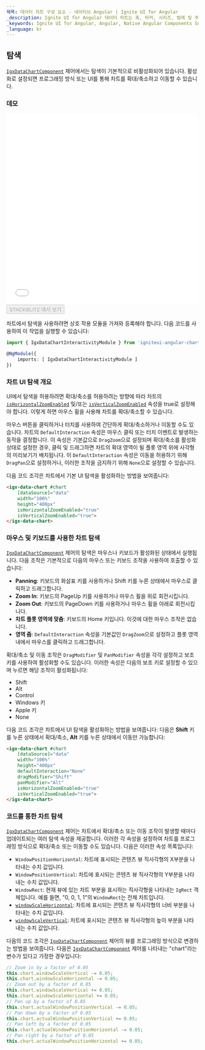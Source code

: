 ```yaml
---
제목: 데이터 차트 구성 요소 - 네이티브 Angular | Ignite UI for Angular
_description: Ignite UI for Angular 데이터 차트는 축, 마커, 시리즈, 범례 및 주석 레이어의 모듈 식 디자인을 제공하는 차트 구성 요소입니다. 이 차트를 사용하면 동일한 차트 영역에 이러한 시각적 요소의 인스턴스를 여러 개 만들어 복합 차트 뷰를 만들 수 있습니다.
_keywords: Ignite UI for Angular, Angular, Native Angular Components Suite, Native Angular Controls, Native Angular Components, Native Angular Components Library, Angular Chart, Angular Chart Control, Angular Chart Example, Angular Chart Component, Angular Data Chart
_language: kr
---
```


## 탐색

[`IgxDataChartComponent`]({environment:dvApiBaseUrl}/products/ignite-ui-angular/api/docs/typescript/latest/classes/igxdatachartcomponent.html) 제어에서는 탐색이 기본적으로 비활성화되어 있습니다. 활성화로 설정되면 프로그래밍 방식 또는 UI를 통해 차트를 확대/축소하고 이동할 수 있습니다.

### 데모

<div class="sample-container loading" style="height: 500px">
    <iframe id="data-chart-navigation-iframe" src='{environment:dvDemosBaseUrl}/charts/data-chart-navigation' width="100%" height="100%" seamless frameBorder="0" onload="onXPlatSampleIframeContentLoaded(this);"></iframe>
</div>
<div>
    <button data-localize="stackblitz" disabled class="stackblitz-btn" data-iframe-id="data-chart-navigation-iframe" data-demos-base-url="{environment:dvDemosBaseUrl}">STACKBLITZ 에서 보기
    </button>
</div>

<div class="divider--half"></div>

차트에서 탐색을 사용하려면 상호 작용 모듈을 가져와 등록해야 합니다. 다음 코드를 사용하여 이 작업을 실행할 수 있습니다:

```ts
import { IgxDataChartInteractivityModule } from 'igniteui-angular-charts';

@NgModule({
    imports: [ IgxDataChartInteractivityModule ]
})
```

### 차트 UI 탐색 개요

UI에서 탐색을 허용하려면 확대/축소를 허용하려는 방향에 따라 차트의 [`isHorizontalZoomEnabled`]({environment:dvApiBaseUrl}/products/ignite-ui-angular/api/docs/typescript/latest/classes/igxdatachartcomponent.html#ishorizontalzoomenabled) 및/또는 [`isVerticalZoomEnabled`]({environment:dvApiBaseUrl}/products/ignite-ui-angular/api/docs/typescript/latest/classes/igxdatachartcomponent.html#isverticalzoomenabled) 속성을 true로 설정해야 합니다. 이렇게 하면 마우스 휠을 사용해 차트를 확대/축소할 수 있습니다.

마우스 버튼을 클릭하거나 터치를 사용하여 간단하게 확대/축소하거나 이동할 수도 있습니다. 차트의 `DefaultInteraction` 속성은 마우스 클릭 또는 터치 이벤트로 발생하는 동작을 결정합니다. 이 속성은 기본값으로 `DragZoom`으로 설정되며 확대/축소를 활성화 상태로 설정한 경우, 클릭 및 드래그하면 차트의 확대 영역이 될 플롯 영역 위에 사각형의 미리보기가 배치됩니다. 이 `DefaultInteraction` 속성은 이동을 허용하기 위해 `DragPan`으로 설정하거나, 이러한 조작을 금지하기 위해 `None`으로 설정할 수 있습니다.

다음 코드 조각은 차트에서 기본 UI 탐색을 활성화하는 방법을 보여줍니다:

```html
<igx-data-chart #chart
    [dataSource]="data"
    width="100%"
    height="400px"
    isHorizontalZoomEnabled="true"
    isVerticalZoomEnabled="true">
</igx-data-chart>
```

### 마우스 및 키보드를 사용한 차트 탐색

[`IgxDataChartComponent`]({environment:dvApiBaseUrl}/products/ignite-ui-angular/api/docs/typescript/latest/classes/igxdatachartcomponent.html) 제어의 탐색은 마우스나 키보드가 활성화된 상태에서 실행됩니다. 다음 조작은 기본적으로 다음의 마우스 또는 키보드 조작을 사용하여 호출할 수 있습니다:

-   **Panning**: 키보드의 화살표 키를 사용하거나 Shift 키를 누른 상태에서 마우스로 클릭하고 드래그합니다.
-   **Zoom In**: 키보드의 PageUp 키를 사용하거나 마우스 휠을 위로 회전시킵니다.
-   **Zoom Out**: 키보드의 PageDown 키를 사용하거나 마우스 휠을 아래로 회전시킵니다.
-   **차트 플롯 영역에 맞춤**: 키보드의 Home 키입니다. 이것에 대한 마우스 조작은 없습니다.
-   **영역 줌**: `DefaultInteraction` 속성을 기본값인 `DragZoom`으로 설정하고 플롯 영역 내에서 마우스를 클릭하고 드래그합니다.

확대/축소 및 이동 조작은 `DragModifier` 및 `PanModifier` 속성을 각각 설정하고 보조 키를 사용하여 활성화할 수도 있습니다. 이러한 속성은 다음의 보조 키로 설정할 수 있으며 누르면 해당 조작이 활성화됩니다:

-   Shift
-   Alt
-   Control
-   Windows 키
-   Apple 키
-   None

다음 코드 조각은 차트에서 UI 탐색을 활성화하는 방법을 보여줍니다: 다음은 **Shift** 키를 누른 상태에서 확대/축소, **Alt** 키를 누른 상태에서 이동만 가능합니다:

```html
<igx-data-chart #chart
    [dataSource]="data"
    width="100%"
    height="400px"
    defaultInteraction="None"
    dragModifier="Shift"
    panModifier="Alt"
    isHorizontalZoomEnabled="true"
    isVerticalZoomEnabled="true">
</igx-data-chart>
```

<!-- ### Chart Navigation with Overview Plus Detail Pane

In the `XamDataChart` control, there is an overlaid control that allows navigation. This control supports a preview of most supported series types as well as all navigation methods described above. This overlay is the overview plus detail pane, and it can be enabled by setting the `overviewPlusDetailPaneVisibility` property.

The following is a summary of the operations a user can carry out with the overview plus detail pane:

- `Zoom a chart incrementally`: Use the mouse wheel or the zoom in/out buttons of the overview plus detail pane.
- `Zoom a chart to a specific level`: Use the zoom slider of the overview plus detail pane.
- `Reset a chart to 100% zoom level`: Use the zoom reset button of the overview plus detail pane.
- `Pan chart in all directions`: Click and drag the window rectangle inside of the preview plot area on the overview plus detail pane.
- `Pan to a specific region of the chart`: Clicking outside of the window rectangle inside of the preview area will move the window rectangle to that area.
- `Change mouse drag interaction in the chart`: Use the cursor button on the overview plus detail pane. This will switch between panning and drag zooming with the mouse.

The following code snippet demonstrates how to enable the overview plus detail pane:

```html
// TODO
```

```tsx
<IgrDataChart dataSource={this.data}
    width="100%"
    height="400px"
    overviewPlusDetailPaneVisibility="Visible">
</IgrDataChart>
``` -->

### 코드를 통한 차트 탐색

[`IgxDataChartComponent`]({environment:dvApiBaseUrl}/products/ignite-ui-angular/api/docs/typescript/latest/classes/igxdatachartcomponent.html) 제어는 차트에서 확대/축소 또는 이동 조작이 발생할 때마다 업데이트되는 여러 탐색 속성을 제공합니다. 이러한 각 속성을 설정하여 차트를 프로그래밍 방식으로 확대/축소 또는 이동할 수도 있습니다. 다음은 이러한 속성 목록입니다:

-   `WindowPositionHorizontal`: 차트에 표시되는 콘텐츠 뷰 직사각형의 X부분을 나타내는 수치 값입니다.
-   `WindowPositionVertical`: 차트에 표시되는 콘텐츠 뷰 직사각형의 Y부분을 나타내는 수치 값입니다.
-   `WindowRect`: 현재 뷰에 있는 차트 부분을 표시하는 직사각형을 나타내는 `IgRect` 객체입니다. 예를 들면, "0, 0, 1, 1"의 `WindowRect`는 전체 차트입니다.
-   [`windowScaleHorizontal`]({environment:dvApiBaseUrl}/products/ignite-ui-angular/api/docs/typescript/latest/classes/igxdatachartcomponent.html#windowscalehorizontal): 차트에 표시되는 콘텐츠 뷰 직사각형의 너비 부분을 나타내는 수치 값입니다.
-   [`windowScaleVertical`]({environment:dvApiBaseUrl}/products/ignite-ui-angular/api/docs/typescript/latest/classes/igxdatachartcomponent.html#windowscalevertical): 차트에 표시되는 콘텐츠 뷰 직사각형의 높이 부분을 나타내는 수치 값입니다.

다음의 코드 조각은 [`IgxDataChartComponent`]({environment:dvApiBaseUrl}/products/ignite-ui-angular/api/docs/typescript/latest/classes/igxdatachartcomponent.html) 제어의 뷰를 프로그래밍 방식으로 변경하는 방법을 보여줍니다. 다음은 [`IgxDataChartComponent`]({environment:dvApiBaseUrl}/products/ignite-ui-angular/api/docs/typescript/latest/classes/igxdatachartcomponent.html) 제어를 나타내는 "chart"라는 변수가 있다고 가정한 경우입니다:

```ts
// Zoom in by a factor of 0.05
this.chart.windowScaleVertical -= 0.05;
this.chart.windowScaleHorizontal -= 0.05;
// Zoom out by a factor of 0.05
this.chart.windowScaleVertical += 0.05;
this.chart.windowScaleHorizontal += 0.05;
// Pan up by a factor of 0.05
this.chart.actualWindowPositionVertical -= 0.05;
// Pan down by a factor of 0.05
this.chart.actualWindowPositionVertical += 0.05;
// Pan left by a factor of 0.05
this.chart.actualWindowPositionHorizontal -= 0.05;
// Pan right by a factor of 0.05
this.chart.actualWindowPositionHorizontal += 0.05;
```
